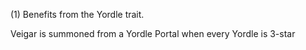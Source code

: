 (1) Benefits from the Yordle trait.  
  
Veigar is summoned from a Yordle Portal when every Yordle is 3-star

